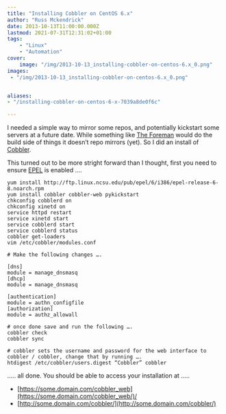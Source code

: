 ```yaml
---
title: "Installing Cobbler on CentOS 6.x"
author: "Russ Mckendrick"
date: 2013-10-13T11:00:00.000Z
lastmod: 2021-07-31T12:31:02+01:00
tags:
    - "Linux"
    - "Automation"
cover:
    image: "/img/2013-10-13_installing-cobbler-on-centos-6.x_0.png" 
images:
 - "/img/2013-10-13_installing-cobbler-on-centos-6.x_0.png"


aliases:
- "/installing-cobbler-on-centos-6-x-7039a8de0f6c"

---
```


I needed a simple way to mirror some repos, and potentially kickstart some servers at a future date. While something like [The Foreman](http://theforeman.org) would do the build side of things it doesn’t repo mirrors (yet). So I did an install of [Cobbler](http://www.cobblerd.org).

This turned out to be more stright forward than I thought, first you need to ensure [EPEL](http://fedoraproject.org/wiki/EPEL) is enabled ….

```
yum install http://ftp.linux.ncsu.edu/pub/epel/6/i386/epel-release-6-8.noarch.rpm
yum install cobbler cobbler-web pykickstart
chkconfig cobblerd on
chkconfig xinetd on
service httpd restart
service xinetd start
service cobblerd start
service cobblerd status
cobbler get-loaders
vim /etc/cobbler/modules.conf

# Make the following changes ….

[dns]
module = manage_dnsmasq
[dhcp]
module = manage_dnsmasq

[authentication]
module = authn_configfile
[authorization]
module = authz_allowall

# once done save and run the following ….
cobbler check
cobbler sync

# cobbler sets the username and password for the web interface to cobbler / cobbler, change that by running ….
htdigest /etc/cobbler/users.digest “Cobbler” cobbler
```

….. all done. You should be able to access your installation at …..

- [https://some.domain.com/cobbler_web](https://some.domain.com/cobbler_web/)/
- [http://some.domain.com/cobbler/](http://some.domain.com/cobbler/)

